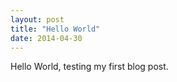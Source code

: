 ```yaml
---
layout: post
title: "Hello World"
date: 2014-04-30
---
```


Hello World, testing my first blog post.

